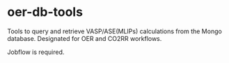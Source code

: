 # oer-db-tools

Tools to query and retrieve VASP/ASE(MLIPs) calculations from the Mongo database. Designated for OER and CO2RR workflows. 

Jobflow is required.
